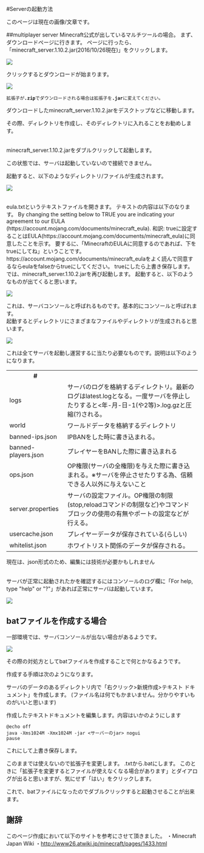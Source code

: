 #Serverの起動方法

<span class="label label-warning">このページは現在の画像/文章です。</span>

##multiplayer server
Minecraft公式が出しているマルチツールの場合。
まず、ダウンロードページに行きます。
ページに行ったら、「minecraft_server.1.10.2.jar(2016/10/26現在)」をクリックします。
<p><img src="/img/s_start/1.PNG"></p>
クリックするとダウンロードが始まります。
<p><img src="/img/s_start/2.PNG"></p>
<p><code>拡張子が<b>.zip</b>でダウンロードされる場合は拡張子を<b>.jar</b>に変えてください。</code></p>
ダウンロードしたminecraft_server.1.10.2.jarをデスクトップなどに移動します。
<p><span class="label label-warning">その際、ディレクトリを作成し、そのディレクトリに入れることをお勧めします。</span></p>
<br>
minecraft_server.1.10.2.jarをダブルクリックして起動します。
<p><span class="label label-danger">この状態では、サーバは起動していないので接続できません。</span></p>
起動すると、以下のようなディレクトリ/ファイルが生成されます。
<p><img src="/img/s_start/3.PNG"></p>
<br>
eula.txtというテキストファイルを開きます。
テキストの内容は以下のなります。
By changing the setting below to TRUE you are indicating your agreement to our EULA (https://account.mojang.com/documents/minecraft_eula).
和訳: trueに設定することはEULA(https://account.mojang.com/documents/minecraft_eula)に同意したことを示す。
要するに、「MinecraftのEULAに同意するのであれば、下をtrueにしてね」ということです。
<br>
https://account.mojang.com/documents/minecraft_eulaをよく読んで同意するならeulaをfalseからtrueにしてください。
trueにしたら上書き保存します。
<br>
では、minecraft_server.1.10.2.jarを再び起動します。
起動すると、以下のようなものが出てくると思います。
<p><img src="/img/s_start/4.PNG"></p>
これは、サーバコンソールと呼ばれるものです。基本的にコンソールと呼ばれます。
<br>
起動するとディレクトリにさまざまなファイルやディレクトリが生成されると思います。
<p><img src="/img/s_start/5.PNG"></p>
これは全てサーバを起動し運営するに当たり必要なものです。説明は以下のようになります。
<table class="table table-bordered">
<tr>
<th>#</th><th></th>
</tr>
<tr>
<td>logs</td> <td>サーバのログを格納するディレクトリ。最新のログはlatest.logとなる。一度サーバを停止したりすると<年-月-日-1(や2等)>.log.gzと圧縮(?)される。</td>
</tr>
<tr>
<td>world</td> <td>ワールドデータを格納するディレクトリ</td>
</tr>
<tr>
<td>banned-ips.json</td> <td>IPBANをした時に書き込まれる。</td>
</tr>
<tr>
<td>banned-players.json</td> <td>プレイヤーをBANした際に書き込まれる</td>
</tr>
<tr>
<td>ops.json</td> <td>OP権限(サーバの全権限)を与えた際に書き込まれる。※サーバを停止させたりする為、信頼できる人以外に与えないこと</td>
</tr>
<tr>
<td>server.properties</td> <td>サーバの設定ファイル。OP権限の制限(stop,reloadコマンドの制限など)やコマンドブロックの使用の有無やポートの設定などが行える。</td>
</tr>
<tr>
<td>usercache.json</td> <td>プレイヤーデータが保存されている(らしい)</td>
</tr>
<tr>
<td>whitelist.json</td> <td>ホワイトリスト関係のデータが保存される。</td>
</tr>
</table>
<p><span class="label label-danger">現在は、json形式のため、編集には技術が必要かもしれません</span></p>
<br>
サーバが正常に起動されたかを確認するにはコンソールのログ欄に「For help, type "help" or "?"」があれば正常にサーバは起動しています。
<p><img src="/img/s_start/6.PNG"></p>

## batファイルを作成する場合
一部環境では、サーバコンソールが出ない場合があるようです。
<p><img src="/img/s_start/4.PNG"></p>
その際の対処方としてbatファイルを作成することで何とかなるようです。

作成する手順は次のようになります。

サーバのデータのあるディレクトリ内で「右クリック>新規作成>テキスト ドキュメント」を作成します。
(ファイル名は何でもかまいません。分かりやすいものがいいと思います)

作成したテキストドキュメントを編集します。内容はいかのようにします
<p><code>@echo off
java -Xms1024M -Xmx1024M -jar <サーバーのjar> nogui
pause</code></p>
これにして上書き保存します。

このままでは使えないので拡張子を変更します。
.txtから.batにします。
このときに「拡張子を変更するとファイルが使えなくなる場合があります」とダイアログが出ると思いますが、気にせず「はい」をクリックします。

これで、batファイルになったのでダブルクリックすると起動させることが出来ます。

## 謝辞
このページ作成において以下のサイトを参考にさせて頂きました。
・Minecraft Japan Wiki
    ・http://www26.atwiki.jp/minecraft/pages/1433.html
